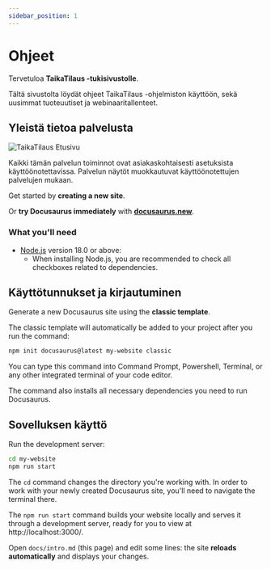 ```yaml
---
sidebar_position: 1
---
```


# Ohjeet

Tervetuloa **TaikaTilaus -tukisivustolle**.

Tältä sivustolta löydät ohjeet TaikaTilaus -ohjelmiston käyttöön, sekä uusimmat tuoteuutiset ja webinaaritallenteet.

## Yleistä tietoa palvelusta

![TaikaTilaus Etusivu](https://intra.taikatilaus.fi/Ohjetiedostot/etusivu_512000F8C0B34456B706641B43223711.PNG)

Kaikki tämän palvelun toiminnot ovat asiakaskohtaisesti asetuksista käyttöönotettavissa. Palvelun näytöt muokkautuvat käyttöönotettujen palvelujen mukaan.


Get started by **creating a new site**.

Or **try Docusaurus immediately** with **[docusaurus.new](https://docusaurus.new)**.

### What you'll need

- [Node.js](https://nodejs.org/en/download/) version 18.0 or above:
  - When installing Node.js, you are recommended to check all checkboxes related to dependencies.

## Käyttötunnukset ja kirjautuminen

Generate a new Docusaurus site using the **classic template**.

The classic template will automatically be added to your project after you run the command:

```bash
npm init docusaurus@latest my-website classic
```

You can type this command into Command Prompt, Powershell, Terminal, or any other integrated terminal of your code editor.

The command also installs all necessary dependencies you need to run Docusaurus.

## Sovelluksen käyttö

Run the development server:

```bash
cd my-website
npm run start
```

The `cd` command changes the directory you're working with. In order to work with your newly created Docusaurus site, you'll need to navigate the terminal there.

The `npm run start` command builds your website locally and serves it through a development server, ready for you to view at http://localhost:3000/.

Open `docs/intro.md` (this page) and edit some lines: the site **reloads automatically** and displays your changes.
